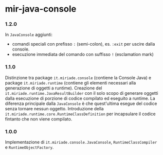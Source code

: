 # mir-java-console

### 1.2.0
In `JavaConsole` aggiunti:
* comandi speciali con prefisso `:` (semi-colon), es. `:exit` per uscire dalla console.
* esecuzione immediata del comando con suffisso `!` (esclamation mark)


### 1.1.0
Distinzione tra package `it.miriade.console` (contiene la Console Java) e package `it.miriade.runtime` (contiene gli elementi necessari alla generazione di oggetti a runtime).
Creazione del `it.miriade.runtime.JavaResultBuilder` con il solo scopo di generare oggetti dalla esecuzione di porzione di codice compilato ed eseguito a runtime. La diferenza principale dalla `JavaConsole` è che quest'ultima esegue del codice senza tornare nessun oggetto.
Introduzione della `it.miriade.runtime.core.RuntimeClassDefinition` per incapsulare il codice fintanto che non viene compilato. 

### 1.0.0
Implementazione di `it.miriade.console.JavaConsole`, `RuntimeClassCompiler` e `RuntimeObjectFactory`.
